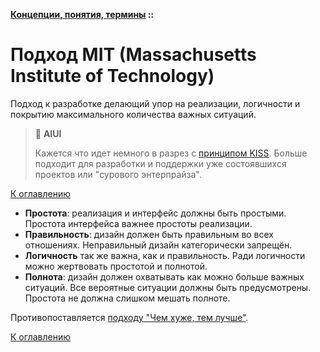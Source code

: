 **[Концепции, понятия, термины](../README.md#concepts) ::**
# Подход MIT (Massachusetts Institute of Technology)

Подход к разработке делающий упор на реализации, логичности и покрытию максимального количества важных ситуаций.

> :thinking: **AIUI**
>
> Кажется что идет немного в разрез с [принципом KISS](kiss.md). Больше подходит для разработки и поддержки уже состоявшихся проектов или "сурового энтерпрайза".

[К оглавлению](../README.md#concepts)

- **Простота**: реализация и интерфейс должны быть простыми. Простота интерфейса важнее простоты реализации.
- **Правильность**: дизайн должен быть правильным во всех отношениях. Неправильный дизайн категорически запрещён.
- **Логичность** так же важна, как и правильность. Ради логичности можно жертвовать простотой и полнотой.
- **Полнота**: дизайн должен охватывать как можно больше важных ситуаций. Все вероятные ситуации должны быть предусмотрены. Простота не должна слишком мешать полноте.

Противопоставляется [подходу "Чем хуже, тем лучше"](worse-is-better.md).

[К оглавлению](../README.md#concepts)
